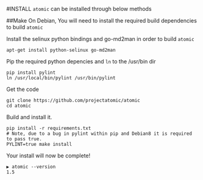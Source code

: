 #INSTALL
`atomic` can be installed through below methods

##Make
On Debian, You will need to install the required build dependencies to build `atomic`

Install the selinux python bindings and go-md2man in order to build `atomic`
```
apt-get install python-selinux go-md2man

```

Pip the required python depencies and `ln` to the /usr/bin dir
```
pip install pylint
ln /usr/local/bin/pylint /usr/bin/pylint
```


Get the code
```
git clone https://github.com/projectatomic/atomic
cd atomic
```

Build and install it.
```
pip install -r requirements.txt
# Note, due to a bug in pylint within pip and Debian8 it is required to pass true. 
PYLINT=true make install
```

Your install will now be complete!

```
▶ atomic --version
1.5
```
